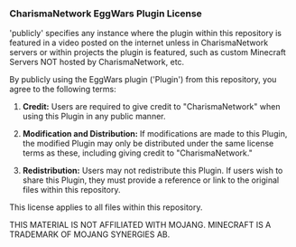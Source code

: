 ### CharismaNetwork EggWars Plugin License

'publicly' specifies any instance where the plugin within this repository is featured in a video posted on the internet unless in CharismaNetwork servers or within projects the plugin is featured, such as custom Minecraft Servers NOT hosted by CharismaNetwork, etc.

By publicly using the EggWars plugin ('Plugin') from this repository, you agree to the following terms:

1. **Credit:** Users are required to give credit to "CharismaNetwork" when using this Plugin in any public manner.

2. **Modification and Distribution:** If modifications are made to this Plugin, the modified Plugin may only be distributed under the same license terms as these, including giving credit to "CharismaNetwork."

3. **Redistribution:** Users may not redistribute this Plugin. If users wish to share this Plugin, they must provide a reference or link to the original files within this repository.

This license applies to all files within this repository.

THIS MATERIAL IS NOT AFFILIATED WITH MOJANG. MINECRAFT IS A TRADEMARK OF MOJANG SYNERGIES AB.